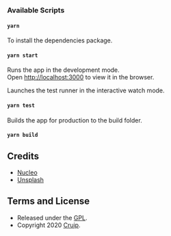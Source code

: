 
### Available Scripts

#### `yarn`
To install the dependencies package.

#### `yarn start`

Runs the app in the development mode.<br>
Open [http://localhost:3000](http://localhost:3000) to view it in the browser.


Launches the test runner in the interactive watch mode.
#### `yarn test`

Builds the app for production to the build folder.
#### `yarn build`

## Credits
- [Nucleo](https://nucleoapp.com/)
- [Unsplash](https://unsplash.com/)

## Terms and License

- Released under the [GPL](https://www.gnu.org/licenses/gpl-3.0.html).
- Copyright 2020 [Cruip](https://cruip.com/).

